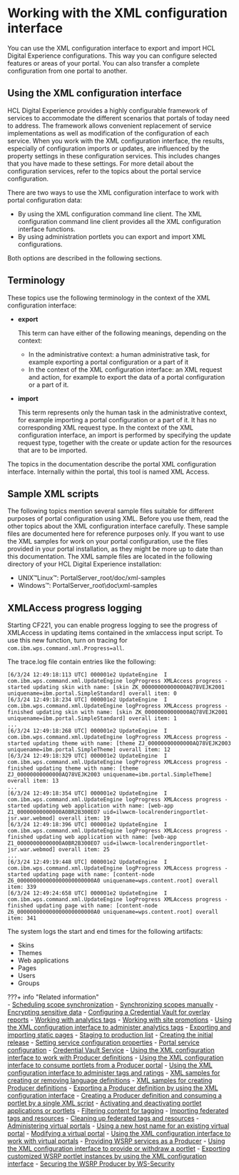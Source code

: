 # Working with the XML configuration interface

You can use the XML configuration interface to export and import HCL Digital Experience configurations. This way you can configure selected features or areas of your portal. You can also transfer a complete configuration from one portal to another.

## Using the XML configuration interface

HCL Digital Experience provides a highly configurable framework of services to accommodate the different scenarios that portals of today need to address. The framework allows convenient replacement of service implementations as well as modification of the configuration of each service. When you work with the XML configuration interface, the results, especially of configuration imports or updates, are influenced by the property settings in these configuration services. This includes changes that you have made to these settings. For more detail about the configuration services, refer to the topics about the portal service configuration.

There are two ways to use the XML configuration interface to work with portal configuration data:

-   By using the XML configuration command line client. The XML configuration command line client provides all the XML configuration interface functions.
-   By using administration portlets you can export and import XML configurations.

Both options are described in the following sections.

## Terminology

These topics use the following terminology in the context of the XML configuration interface:

-   **export**

    This term can have either of the following meanings, depending on the context:

    -   In the administrative context: a human administrative task, for example exporting a portal configuration or a part of it
    -   In the context of the XML configuration interface: an XML request and action, for example to export the data of a portal configuration or a part of it.
    
-   **import**

    This term represents only the human task in the administrative context, for example importing a portal configuration or a part of it. It has no corresponding XML request type. In the context of the XML configuration interface, an import is performed by specifying the update request type, together with the create or update action for the resources that are to be imported.


The topics in the documentation describe the portal XML configuration interface. Internally within the portal, this tool is named XML Access.

## Sample XML scripts

The following topics mention several sample files suitable for different purposes of portal configuration using XML. Before you use them, read the other topics about the XML configuration interface carefully. These sample files are documented here for reference purposes only. If you want to use the XML samples for work on your portal configuration, use the files provided in your portal installation, as they might be more up to date than this documentation. The XML sample files are located in the following directory of your HCL Digital Experience installation:

-   UNIX™Linux™: PortalServer_root/doc/xml-samples
-   Windows™: PortalServer_root\doc\xml-samples

## XMLAccess progress logging

Starting CF221, you can enable progress logging to see the progress of XMLAccess in updating items contained in the xmlaccess input script. To use this new function, turn on tracing for ```com.ibm.wps.command.xml.Progress=all```.

The trace.log file contain entries like the following:

```
[6/3/24 12:49:18:113 UTC] 000001e2 UpdateEngine  I com.ibm.wps.command.xml.UpdateEngine logProgress XMLAccess progress - started updating skin with name: [skin ZK_00000000000000AQ78VEJK2001 uniquename=ibm.portal.SimpleStandard] overall item: 0
[6/3/24 12:49:18:234 UTC] 000001e2 UpdateEngine  I com.ibm.wps.command.xml.UpdateEngine logProgress XMLAccess progress - finished updating skin with name: [skin ZK_00000000000000AQ78VEJK2001 uniquename=ibm.portal.SimpleStandard] overall item: 1
...
[6/3/24 12:49:18:268 UTC] 000001e2 UpdateEngine  I com.ibm.wps.command.xml.UpdateEngine logProgress XMLAccess progress - started updating theme with name: [theme ZJ_00000000000000AQ78VEJK2003 uniquename=ibm.portal.SimpleTheme] overall item: 12
[6/3/24 12:49:18:329 UTC] 000001e2 UpdateEngine  I com.ibm.wps.command.xml.UpdateEngine logProgress XMLAccess progress - finished updating theme with name: [theme ZJ_00000000000000AQ78VEJK2003 uniquename=ibm.portal.SimpleTheme] overall item: 13
...
[6/3/24 12:49:18:354 UTC] 000001e2 UpdateEngine  I com.ibm.wps.command.xml.UpdateEngine logProgress XMLAccess progress - started updating web application with name: [web-app Z1_00000000000000A0BR2B300EO7 uid=ilwwcm-localrenderingportlet-jsr.war.webmod] overall item: 19
[6/3/24 12:49:18:396 UTC] 000001e2 UpdateEngine  I com.ibm.wps.command.xml.UpdateEngine logProgress XMLAccess progress - finished updating web application with name: [web-app Z1_00000000000000A0BR2B300EO7 uid=ilwwcm-localrenderingportlet-jsr.war.webmod] overall item: 25
...
[6/3/24 12:49:19:448 UTC] 000001e2 UpdateEngine  I com.ibm.wps.command.xml.UpdateEngine logProgress XMLAccess progress - started updating page with name: [content-node Z6_000000000000000000000000A0 uniquename=wps.content.root] overall item: 339
[6/3/24 12:49:24:658 UTC] 000001e2 UpdateEngine  I com.ibm.wps.command.xml.UpdateEngine logProgress XMLAccess progress - finished updating page with name: [content-node Z6_000000000000000000000000A0 uniquename=wps.content.root] overall item: 341
```
The system logs the start and end times for the following artifacts: 

- Skins
- Themes
- Web applications
- Pages
- Users
- Groups

???+ info "Related information"  
    -   [Scheduling scope synchronization](../../../../../manage_content/wcm_authoring/authoring_portlet/content_management_artifacts/tagrate_managing/syn_scope/wcm_tagrate_syncscope_sched.md)
    -   [Synchronizing scopes manually](../../../../../manage_content/wcm_authoring/authoring_portlet/content_management_artifacts/tagrate_managing/syn_scope/wcm_tagrate_syncscope_manual.md)
    -   [Encrypting sensitive data](../../../../../build_sites/search/planning_portal_search/security_considerations/srtencrpsnstdt.md)
    -   [Configuring a Credential Vault for overlay reports](../../../../../deployment/manage/monitoring/analyze_portal_usage/user_behavior_by_asa/displaying_overlay_analytics_reports/sa_asa_overlay_cfg_crd_vlt.md)
    -   [Working with analytics tags](../../../../../deployment/manage/monitoring/analyze_portal_usage/user_behavior_by_asa/analytics_tags_site_promo/analytics_tags/sa_asa_anal_tags_work.md)
    -   [Working with site promotions](../../../../../deployment/manage/monitoring/analyze_portal_usage/user_behavior_by_asa/analytics_tags_site_promo/site_promo/sa_asa_site_prom_ui.md)
    -   [Using the XML configuration interface to administer analytics tags](../../../../../deployment/manage/monitoring/analyze_portal_usage/user_behavior_by_asa/analytics_tags_site_promo/sa_asa_anal_xml.md)
    -   [Exporting and importing static pages](../../../../../build_sites/create_sites/building_website/static_content/including_static_content_pages/export_import_static_page/index.md)
    -   [Staging to production list](../../../../../deployment/manage/staging_to_production/overview_of_staging_to_prod/dep_stage_check.md)
    -   [Creating the initial release](../../../../../deployment/manage/staging_to_production/creating_deploying_initial_release/dep_cir.md)
    -   [Setting service configuration properties](../../../../../deployment/manage/config_portal_behavior/service_config_properties/index.md)
    -   [Portal service configuration](../../../../../deployment/manage/config_portal_behavior/service_config_properties/portal_svc_cfg/index.md)
    -   [Credential Vault Service](../../../../../deployment/manage/config_portal_behavior/service_config_properties/portal_svc_cfg/security_svc/srvcfgref_cred_vault.md)
    -   [Using the XML configuration interface to work with Producer definitions](../../../../../extend_dx/portlets_development/usage/wsrp/portal_wsrp_consumer/working_with_producer_def/using_xml_cfg_work_with_prod_def/index.md)
    -   [Using the XML configuration interface to consume portlets from a Producer portal](../../../../../extend_dx/portlets_development/usage/wsrp/portal_wsrp_consumer/consuming_portlets_consumer_portal/using_xml_cfg/index.md)
    -   [Using the XML configuration interface to administer tags and ratings](../../../../../build_sites/tagging_rating/tag_rate_xml.md)
    -   [XML samples for creating or removing language definitions](../../../portal_admin_tools/language_support/supporting_new_language/adxmlsmp_lang.md)
    -   [XML samples for creating Producer definitions](../../../../../extend_dx/portlets_development/usage/wsrp/portal_wsrp_consumer/working_with_producer_def/using_xml_cfg_work_with_prod_def/using_xml_cfg_create_prod_def/wsrpr_cons_crtprd_samp1.md)
    -   [Exporting a Producer definition by using the XML configuration interface](../../../../../extend_dx/portlets_development/usage/wsrp/portal_wsrp_consumer/working_with_producer_def/using_xml_cfg_work_with_prod_def/wsrpt_cons_expprd_xml.md)
    -   [Creating a Producer definition and consuming a portlet by a single XML script](.././../../../../extend_dx/portlets_development/usage/wsrp/portal_wsrp_consumer/consuming_portlets_consumer_portal/using_xml_cfg/wsrpt_cons_singl_xml.md)
    -   [Activating and deactivating portlet applications or portlets](../../../../../extend_dx/portlets_development/mng_portlets_apps_widgets/portletapps_activate.md)
    -   [Filtering content for tagging](../../../../../build_sites/tagging_rating/howto_tagging_rating/tag_rate_adm_filtr_cont.md)
    -   [Importing federated tags and resources](../../../../../build_sites/tagging_rating/tag_rate_federation/fed_admin/tag_fed_admin_import.md)
    -   [Cleaning up federated tags and resources](../../../../../build_sites/tagging_rating/tag_rate_federation/fed_admin/tag_fed_admin_cleanup.md)
    -   [Administering virtual portals](../../../../../build_sites/virtual_portal/adm_vp_task/index.md)
    -   [Using a new host name for an existing virtual portal](../../../../../build_sites/virtual_portal/vp_reference/vp_limitations/advpref_limits_new_hostname.md)
    -   [Modifying a virtual portal](../../../../../build_sites/virtual_portal/adm_vp_task/vp_adm_task/advp_tsk_modify.md)
    -   [Using the XML configuration interface to work with virtual portals](../../../../../build_sites/virtual_portal/vp_reference/vp_command_ref/advp_xml.md)
    -   [Providing WSRP services as a Producer](../../../../../extend_dx/portlets_development/usage/wsrp/portal_wsrp_producer/providing_wsrp_services_as_producer/index.md)
    -   [Using the XML configuration interface to provide or withdraw a portlet](../../../../../extend_dx/portlets_development/usage/wsrp/portal_wsrp_producer/providing_wsrp_services_as_producer/wsrpt_prod_prvd_by_xml.md)
    -   [Exporting customized WSRP portlet instances by using the XML configuration interface](../../../../../extend_dx/portlets_development/usage/wsrp/portal_wsrp_producer/wsrpr_prod_xmlxp_custplt.md)
    -   [Securing the WSRP Producer by WS-Security](../../../../../extend_dx/portlets_development/usage/wsrp/portal_wsrp_producer/securing_wsrp_prod_portal/cfg_security_producer_portal/wsrpt_prod_sec_ws_wss.md)

